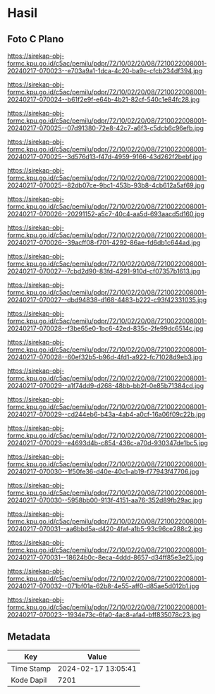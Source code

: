 # Hasil

## Foto C Plano

https://sirekap-obj-formc.kpu.go.id/c5ac/pemilu/pdpr/72/10/02/20/08/7210022008001-20240217-070023--e703a9a1-1dca-4c20-ba9c-cfcb234df394.jpg

https://sirekap-obj-formc.kpu.go.id/c5ac/pemilu/pdpr/72/10/02/20/08/7210022008001-20240217-070024--b61f2e9f-e64b-4b21-82cf-540c1e84fc28.jpg

https://sirekap-obj-formc.kpu.go.id/c5ac/pemilu/pdpr/72/10/02/20/08/7210022008001-20240217-070025--07d91380-72e8-42c7-a6f3-c5dcb6c96efb.jpg

https://sirekap-obj-formc.kpu.go.id/c5ac/pemilu/pdpr/72/10/02/20/08/7210022008001-20240217-070025--3d576d13-f47d-4959-9166-43d262f2bebf.jpg

https://sirekap-obj-formc.kpu.go.id/c5ac/pemilu/pdpr/72/10/02/20/08/7210022008001-20240217-070025--82db07ce-9bc1-453b-93b8-4cb612a5af69.jpg

https://sirekap-obj-formc.kpu.go.id/c5ac/pemilu/pdpr/72/10/02/20/08/7210022008001-20240217-070026--20291152-a5c7-40c4-aa5d-693aacd5d160.jpg

https://sirekap-obj-formc.kpu.go.id/c5ac/pemilu/pdpr/72/10/02/20/08/7210022008001-20240217-070026--39acff08-f701-4292-86ae-fd6db1c644ad.jpg

https://sirekap-obj-formc.kpu.go.id/c5ac/pemilu/pdpr/72/10/02/20/08/7210022008001-20240217-070027--7cbd2d90-83fd-4291-910d-cf07357b1613.jpg

https://sirekap-obj-formc.kpu.go.id/c5ac/pemilu/pdpr/72/10/02/20/08/7210022008001-20240217-070027--dbd94838-d168-4483-b222-c93f42331035.jpg

https://sirekap-obj-formc.kpu.go.id/c5ac/pemilu/pdpr/72/10/02/20/08/7210022008001-20240217-070028--f3be65e0-1bc6-42ed-835c-2fe99dc6514c.jpg

https://sirekap-obj-formc.kpu.go.id/c5ac/pemilu/pdpr/72/10/02/20/08/7210022008001-20240217-070028--60ef32b5-b96d-4fd1-a922-fc71028d9eb3.jpg

https://sirekap-obj-formc.kpu.go.id/c5ac/pemilu/pdpr/72/10/02/20/08/7210022008001-20240217-070029--a1f74dd9-d268-48bb-bb2f-0e85b71384cd.jpg

https://sirekap-obj-formc.kpu.go.id/c5ac/pemilu/pdpr/72/10/02/20/08/7210022008001-20240217-070029--cd244eb6-b43a-4ab4-a0cf-16a06f09c22b.jpg

https://sirekap-obj-formc.kpu.go.id/c5ac/pemilu/pdpr/72/10/02/20/08/7210022008001-20240217-070029--e4693d4b-c854-436c-a70d-930347de1bc5.jpg

https://sirekap-obj-formc.kpu.go.id/c5ac/pemilu/pdpr/72/10/02/20/08/7210022008001-20240217-070030--1f50fe36-d40e-40c1-ab19-f77943f47706.jpg

https://sirekap-obj-formc.kpu.go.id/c5ac/pemilu/pdpr/72/10/02/20/08/7210022008001-20240217-070030--5958bb00-913f-4151-aa76-352d89fb29ac.jpg

https://sirekap-obj-formc.kpu.go.id/c5ac/pemilu/pdpr/72/10/02/20/08/7210022008001-20240217-070031--aa6bbd5a-d420-4faf-a1b5-93c96ce288c2.jpg

https://sirekap-obj-formc.kpu.go.id/c5ac/pemilu/pdpr/72/10/02/20/08/7210022008001-20240217-070031--18624b0c-8eca-4ddd-8657-d34ff85e3e25.jpg

https://sirekap-obj-formc.kpu.go.id/c5ac/pemilu/pdpr/72/10/02/20/08/7210022008001-20240217-070032--071bf01a-62b8-4e55-aff0-d85ae5d012b1.jpg

https://sirekap-obj-formc.kpu.go.id/c5ac/pemilu/pdpr/72/10/02/20/08/7210022008001-20240217-070023--1934e73c-6fa0-4ac8-afa4-bff835078c23.jpg


## Metadata

| Key        | Value               |
| ---------- | ------------------- |
| Time Stamp | 2024-02-17 13:05:41 |
| Kode Dapil | 7201                |



